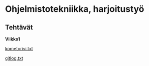 # Ohjelmistotekniikka, harjoitustyö

## Tehtävät

**Viikko1**

[kometorivi.txt](https://github.com/mtepp/ot-harjoitustyo/blob/master/laskarit/viikko1/komentorivi.txt)

[gitlog.txt](https://github.com/mtepp/ot-harjoitustyo/blob/master/laskarit/viikko1/gitlog.txt)


